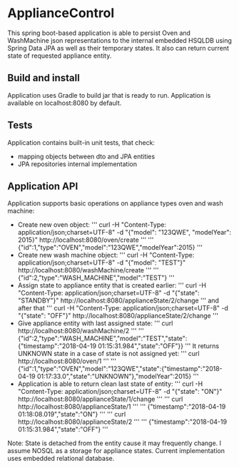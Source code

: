 # ApplianceControl
This spring boot-based application is able to persist Oven and WashMachine json representations to the internal embedded HSQLDB using Spring Data JPA as well as their temporary states. It also can return current state of requested appliance entity.

## Build and install
Application uses Gradle to build jar that is ready to run. Application is available on localhost:8080 by default.

## Tests
Application contains built-in unit tests, that check:
- mapping objects between dto and JPA entities
- JPA repositories internal implementation

## Application API
Application supports basic operations on appliance types oven and wash machine:
* Create new oven object:
'''
curl -H "Content-Type: application/json;charset=UTF-8" -d "{\"model\": \"123QWE\", \"modelYear\": 2015}" http://localhost:8080/oven/create
'''
'''
{"id":1,"type":"OVEN","model":"123QWE","modelYear":2015}
'''
* Create new wash machine object:
'''
curl -H "Content-Type: application/json;charset=UTF-8" -d "{\"model\": \"TEST\"}" http://localhost:8080/washMachine/create
'''
'''
{"id":2,"type":"WASH_MACHINE","model":"TEST"}
'''
* Assign state to appliance entity that is created earlier:
'''
curl -H "Content-Type: application/json;charset=UTF-8" -d "{\"state\": \"STANDBY\"}" http://localhost:8080/applianceState/2/change
'''
and after that
'''
curl -H "Content-Type: application/json;charset=UTF-8" -d "{\"state\": \"OFF\"}" http://localhost:8080/applianceState/2/change
'''
* Give appliance entity with last assigned state:
'''
curl http://localhost:8080/washMachine/2
'''
'''
{"id":2,"type":"WASH_MACHINE","model":"TEST","state":{"timestamp":"2018-04-19 01:15:31.984","state":"OFF"}}
'''
It returns UNKNOWN state in a case of state is not assigned yet:
'''
curl http://localhost:8080/oven/1
'''
'''
{"id":1,"type":"OVEN","model":"123QWE","state":{"timestamp":"2018-04-19 01:17:33.0","state":"UNKNOWN"},"modelYear":2015}
'''
* Application is able to return clean last state of entity:
'''
curl -H "Content-Type: application/json;charset=UTF-8" -d "{\"state\": \"ON\"}" http://localhost:8080/applianceState/1/change
'''
'''
curl http://localhost:8080/applianceState/1
'''
'''
{"timestamp":"2018-04-19 01:18:08.019","state":"ON"}
'''
'''
curl http://localhost:8080/applianceState/2
'''
'''
{"timestamp":"2018-04-19 01:15:31.984","state":"OFF"}
'''

Note: State is detached from the entity cause it may frequently change. I assume NOSQL as a storage for appliance states. Current implementation uses embedded relational database.
